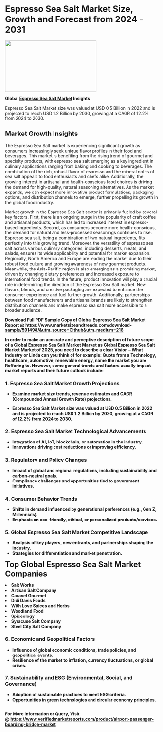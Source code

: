 <H1>Espresso Sea Salt Market Size, Growth and Forecast from 2024 - 2031</H1><img class="aligncenter size-medium wp-image-584254" src="https://thirdeyenews.in/wp-content/uploads/2024/09/Global-Market-Research-300x168.jpeg" alt="" width="300" height="168" /><p><strong>Global&nbsp;<a href="https://www.marketsizeandtrends.com/download-sample/591498/&amp;utm_source=Github&utm_medium=216">Espresso Sea Salt Market</a> Insights</strong></p><p>Espresso Sea Salt Market size was valued at USD 0.5 Billion in 2022 and is projected to reach USD 1.2 Billion by 2030, growing at a CAGR of 12.2% from 2024 to 2030.</p><p><h2>Market Growth Insights</h2> <p>The Espresso Sea Salt market is experiencing significant growth as consumers increasingly seek unique flavor profiles in their food and beverages. This market is benefiting from the rising trend of gourmet and specialty products, with espresso sea salt emerging as a key ingredient in culinary applications ranging from baking and cooking to beverages. The combination of the rich, robust flavor of espresso and the mineral notes of sea salt appeals to food enthusiasts and chefs alike. Additionally, the growing interest in artisanal and health-conscious food choices is driving the demand for high-quality, natural seasoning alternatives. As the market expands, we can expect more innovative product formulations, packaging options, and distribution channels to emerge, further propelling its growth in the global food industry.</p> <p><strong></strong></p> <p>Market growth in the Espresso Sea Salt sector is primarily fueled by several key factors. First, there is an ongoing surge in the popularity of craft coffee and artisanal products, which has led to increased interest in espresso-based ingredients. Second, as consumers become more health-conscious, the demand for natural and less-processed seasonings continues to rise. Espresso sea salt, being a combination of two natural ingredients, fits perfectly into this growing trend. Moreover, the versatility of espresso sea salt across various culinary categories, including desserts, meats, and salads, ensures its wide applicability and potential for market expansion. Regionally, North America and Europe are leading the market due to their robust food culture and growing awareness of new gourmet products. Meanwhile, the Asia-Pacific region is also emerging as a promising market, driven by changing dietary preferences and increased exposure to international food trends. In the future, product innovation will play a crucial role in determining the direction of the Espresso Sea Salt market. New flavors, blends, and creative packaging are expected to enhance the consumer experience and fuel further growth. Additionally, partnerships between food manufacturers and artisanal brands are likely to strengthen distribution channels and make espresso sea salt more accessible to a broader audience.</p> <p><strong></p><p><span class=""><strong>Download Full PDF Sample Copy of Global Espresso Sea Salt Market Report</strong> @ <a href="https://www.marketsizeandtrends.com/download-sample/591498/&amp;utm_source=Github&utm_medium=216" target="_blank">https://www.marketsizeandtrends.com/download-sample/591498/&amp;utm_source=Github&utm_medium=216</a></span></p><p>In order to make an accurate and perceptive description of future scope of a Global&nbsp;Espresso Sea Salt Market Market as Global&nbsp;Espresso Sea Salt Market Market of 2025, you need to describe a clear Vision &ndash; What Industry or Linda can you think of for example: Quote from a Technology, healthcare, automotive, renewable energy, name the market you are Reffering to. However, some general trends and factors usually impact market reports and their future outlook include:</p><h3>1.&nbsp;<strong>Espresso Sea Salt Market Growth Projections</strong></h3><ul><li>Examine market size trends, revenue estimates and CAGR (Compounded Annual Growth Rate) projections.</li><li><p>Espresso Sea Salt Market size was valued at USD 0.5 Billion in 2022 and is projected to reach USD 1.2 Billion by 2030, growing at a CAGR of 12.2% from 2024 to 2030.</p></li></ul><h3>2.&nbsp;<strong>Espresso Sea Salt Market Technological Advancements</strong></h3><ul><li>Integration of AI, IoT, blockchain, or automation in the industry.</li><li>Innovations driving cost reductions or improving efficiency.</li></ul><h3>3.&nbsp;<strong>Regulatory and Policy Changes</strong></h3><ul><li>Impact of global and regional regulations, including sustainability and carbon-neutral goals.</li><li>Compliance challenges and opportunities tied to government initiatives.</li></ul><h3>4.&nbsp;<strong>Consumer Behavior Trends</strong></h3><ul><li>Shifts in demand influenced by generational preferences (e.g., Gen Z, Millennials).</li><li>Emphasis on eco-friendly, ethical, or personalized products/services.</li></ul><h3>5.&nbsp;<strong>Global Espresso Sea Salt Market Competitive Landscape</strong></h3><ul><li>Analysis of key players, new entrants, and partnerships shaping the industry.</li><li>Strategies for differentiation and market penetration.</li></ul><p data-pm-slice="1 1 []"><span style="color: inherit; font-family: inherit; font-size: 25px;">Top Global Espresso Sea Salt Market Companies</span></p><div class="" data-test-id=""><p><li>Salt Works</li><li> Artisan Salt Company</li><li> Caravel Gourmet</li><li> Didi Davis Foods</li><li> With Love Spices and Herbs</li><li> Woodland Food</li><li> Spiceology</li><li> Syracuse Salt Company</li><li> Steel City Salt Company</li></p></div><h3>6.&nbsp;<strong>Economic and Geopolitical Factors</strong></h3><ul><li>Influence of global economic conditions, trade policies, and geopolitical events.</li><li>Resilience of the market to inflation, currency fluctuations, or global crises.</li></ul><h3>7.&nbsp;<strong>Sustainability and ESG (Environmental, Social, and Governance)</strong></h3><ul><li>Adoption of sustainable practices to meet ESG criteria.</li><li>Opportunities in green technologies and circular economy principles.</li></ul><h2><strong style="font-size: 14px;">For More Information or Query, Visit @&nbsp;</strong><a style="background-color: #ffffff; font-size: 14px;" href="https://www.marketsizeandtrends.com/report/espresso-sea-salt-market/" target="_blank">https://www.verifiedmarketreports.com/product/airport-passenger-boarding-bridge-market</a></h2>

